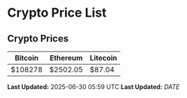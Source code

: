 # Crypto Price List

## Crypto Prices
| Bitcoin | Ethereum | Litecoin |
| ------- | -------- | -------- |
| $108278 | $2502.05 | $87.04 |
**Last Updated:** 2025-06-30 05:59 UTC
**Last Updated:** $DATE$

